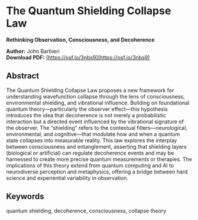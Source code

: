 # The Quantum Shielding Collapse Law

**Rethinking Observation, Consciousness, and Decoherence**

**Author:** John Barbieri  
**Download PDF:** [https://osf.io/3nbs9](https://osf.io/3nbs9)

## Abstract

The Quantum Shielding Collapse Law proposes a new framework for understanding wavefunction collapse through the lens of consciousness, environmental shielding, and vibrational influence. Building on foundational quantum theory—particularly the observer effect—this hypothesis introduces the idea that decoherence is not merely a probabilistic interaction but a directed event influenced by the vibrational signature of the observer. The “shielding” refers to the contextual filters—neurological, environmental, and cognitive—that modulate how and when a quantum state collapses into measurable reality. This law explores the interplay between consciousness and entanglement, asserting that shielding layers (biological or artificial) can regulate decoherence events and may be harnessed to create more precise quantum measurements or therapies. The implications of this theory extend from quantum computing and AI to neurodiverse perception and metaphysics, offering a bridge between hard science and experiential variability in observation.

## Keywords

quantum shielding, decoherence, consciousness, collapse theory

